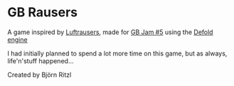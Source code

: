 # GB Rausers
A game inspired by [Luftrausers](http://www.luftrausers.com), made for [GB Jam #5](https://itch.io/jam/gbjam-5) using the [Defold engine](http://www.defold.com)

I had initially planned to spend a lot more time on this game, but as always, life'n'stuff happened...

Created by Björn Ritzl

